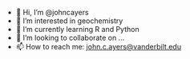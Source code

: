 - 👋 Hi, I’m @johncayers
- 👀 I’m interested in geochemistry
- 🌱 I’m currently learning R and Python
- 💞️ I’m looking to collaborate on ...
- 📫 How to reach me: john.c.ayers@vanderbilt.edu

<!---
johncayers/johncayers is a ✨ special ✨ repository because its `README.md` (this file) appears on your GitHub profile.
You can click the Preview link to take a look at your changes.
--->
